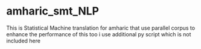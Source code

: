 # amharic_smt_NLP
This is Statistical Machine translation for amharic that use parallel corpus to enhance the performance of this too i use additional py script which is not included here
